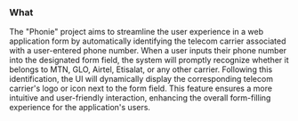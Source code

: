 ### What
The "Phonie" project aims to streamline the user experience in a web application form by automatically identifying the telecom carrier associated with a user-entered phone number. When a user inputs their phone number into the designated form field, the system will promptly recognize whether it belongs to MTN, GLO, Airtel, Etisalat, or any other carrier. Following this identification, the UI will dynamically display the corresponding telecom carrier's logo or icon next to the form field. This feature ensures a more intuitive and user-friendly interaction, enhancing the overall form-filling experience for the application's users.







